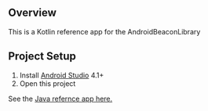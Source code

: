 ## Overview

This is a Kotlin reference app for the AndroidBeaconLibrary

## Project Setup

1. Install [Android Studio](https://developer.android.com/sdk/installing/studio.html) 4.1+
2. Open this project

See the [Java refernce app here.](https://github.com/AltBeacon/android-beacon-library-reference)
 